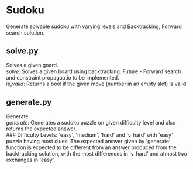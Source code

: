 # Sudoku
Generate solvable sudoku with varying levels and Backtracking, Forward search solution.

## solve.py

Solves a given goard.  
  *solve*: Solves a given board using backtracking. Future - Forward search and constraint propagaatio to be implemented.  
  *is_valid*: Returns a bool if the given move (number in an empty slot) is valid

## generate.py  
Generate  
  *generate*: Generates a sudoku puzzle on given difficulty level and also returns the expected answer.  
      ### Difficulty Levels: 'easy', 'medium', 'hard' and 'v_hard' with 'easy' puzzle having most clues.
      The expected answer given by 'generate' function is expected to be different from an answer produced from the backtracking      solution, with the most differences in 'v_hard' and atmost two exchanges in 'easy'.  
